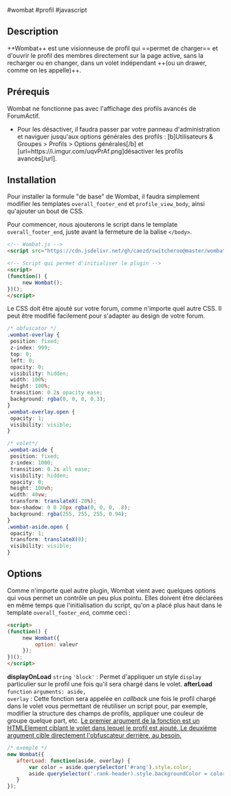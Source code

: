 
#wombat #profil #javascript

## Description

++Wombat++ est une visionneuse de profil qui ==permet de charger== et d'ouvrir le profil des membres directement sur la page active, sans la recharger ou en changer, dans un volet indépendant ++(ou un drawer, comme on les appelle)++.

## Prérequis
<p>Wombat ne fonctionne pas avec l'affichage des profils avancés de ForumActif.</p>
<ul class="withCheck"><li>Pour les désactiver, il faudra passer par votre panneau d'administration et naviguer jusqu'aux options générales des profils : [b]Utilisateurs & Groupes > Profils > Options générales[/b] et [url=https://i.imgur.com/uqvPrAf.png]désactiver les profils avancés[/url].</li>

</ul>

<h2>Installation</h2>
<p>Pour installer la formule "de base" de Wombat, il faudra simplement modifier les templates <code>overall_footer_end</code> et <code>profile_view_body</code>, ainsi qu'ajouter un bout de CSS.</p>
<p>Pour commencer, nous ajouterons le script dans le template <code>overall_footer_end</code>, juste avant la fermeture de la balise <code>&lt;/body&gt;</code>.</p>


```html
<!-- Wombat.js -->
<script src="https://cdn.jsdelivr.net/gh/caezd/switcheroo@master/wombat.js"></script>

<!-- Script qui permet d'initialiser le plugin -->
<script>
(function() {
     new Wombat();
})();
</script>
```

Le CSS doit être ajouté sur votre forum, comme n'importe quel autre CSS. Il peut être modifié facilement pour s'adapter au design de votre forum.

```css
/* obfuscator */
.wombat-overlay {
 position: fixed;
 z-index: 999;
 top: 0;
 left: 0;
 opacity: 0;
 visibility: hidden;
 width: 100%;
 height: 100%;
 transition: 0.2s opacity ease;
 background: rgba(0, 0, 0, 0.3);
}
.wombat-overlay.open {
 opacity: 1;
 visibility: visible;
}

/* volet*/
.wombat-aside {
 position: fixed;
 z-index: 1000;
 transition: 0.2s all ease;
 visibility: hidden;
 opacity: 0;
 height: 100vh;
 width: 40vw;
 transform: translateX(-20%);
 box-shadow: 0 0 20px rgba(0, 0, 0, .8);
 background: rgba(255, 255, 255, 0.94);
}
.wombat-aside.open {
 opacity: 1;
 transform: translateX(0);
 visibility: visible;
}
```

## Options
Comme n'importe quel autre plugin, Wombat vient avec quelques options qui vous permet un contrôle un peu plus pointu. Elles doivent être déclarées en même temps que l'initialisation du script, qu'on a placé plus haut dans le template ``overall_footer_end``, comme ceci :
```html
<script>
(function() {
     new Wombat({
         option: valeur
     });
})();
</script>
```


**displayOnLoad** ``string`` ``'block'``
: Permet d'appliquer un style ``display`` particulier sur le profil une fois qu'il sera chargé dans le volet.</dd>
**afterLoad** <code>function</code> <code>arguments: aside, overlay</code></dt>
: Cette fonction sera appelée en <i>callback</i> une fois le profil chargé dans le volet vous permettant de réutiliser un script pour, par exemple, modifier la structure des champs de profils, appliquer une couleur de groupe quelque part, etc. <ins>Le premier argument de la fonction est un HTMLElement ciblant le volet dans lequel le profil est ajouté. Le deuxième argument cible directement l'obfuscateur derrière, au besoin.</ins>
  ```js
  /* exemple */
  new Wombat({
     afterLoad: function(aside, overlay) {
         var color = aside.querySelector('#rang').style.color;
         aside.querySelector('.rank-header).style.backgroundColor = color;
     }
  });
  ```



